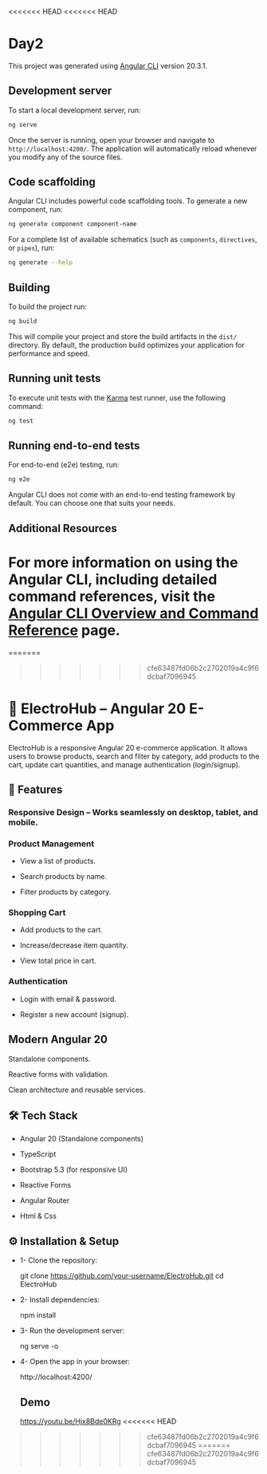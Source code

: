 <<<<<<< HEAD
<<<<<<< HEAD
# Day2

This project was generated using [Angular CLI](https://github.com/angular/angular-cli) version 20.3.1.

## Development server

To start a local development server, run:

```bash
ng serve
```

Once the server is running, open your browser and navigate to `http://localhost:4200/`. The application will automatically reload whenever you modify any of the source files.

## Code scaffolding

Angular CLI includes powerful code scaffolding tools. To generate a new component, run:

```bash
ng generate component component-name
```

For a complete list of available schematics (such as `components`, `directives`, or `pipes`), run:

```bash
ng generate --help
```

## Building

To build the project run:

```bash
ng build
```

This will compile your project and store the build artifacts in the `dist/` directory. By default, the production build optimizes your application for performance and speed.

## Running unit tests

To execute unit tests with the [Karma](https://karma-runner.github.io) test runner, use the following command:

```bash
ng test
```

## Running end-to-end tests

For end-to-end (e2e) testing, run:

```bash
ng e2e
```

Angular CLI does not come with an end-to-end testing framework by default. You can choose one that suits your needs.

## Additional Resources

For more information on using the Angular CLI, including detailed command references, visit the [Angular CLI Overview and Command Reference](https://angular.dev/tools/cli) page.
=======
=======
>>>>>>> cfe63487fd06b2c2702019a4c9f6dcbaf7096945
#  🛒 ElectroHub – Angular 20 E-Commerce App

ElectroHub is a responsive Angular 20 e-commerce application.
It allows users to browse products, search and filter by category, add products to the cart, update cart quantities, and manage authentication (login/signup).

## 🚀 Features

### Responsive Design – Works seamlessly on desktop, tablet, and mobile.

### Product Management

- View a list of products.

- Search products by name.

- Filter products by category.

### Shopping Cart

- Add products to the cart.

- Increase/decrease item quantity.

- View total price in cart.

### Authentication

- Login with email & password.

- Register a new account (signup).

## Modern Angular 20

Standalone components.

Reactive forms with validation.

Clean architecture and reusable services.

## 🛠️ Tech Stack

- Angular 20 (Standalone components)

- TypeScript

- Bootstrap 5.3 (for responsive UI)

- Reactive Forms

- Angular Router

- Html & Css

## ⚙️ Installation & Setup

- 1- Clone the repository:

   git clone https://github.com/your-username/ElectroHub.git
   cd ElectroHub
  
- 2- Install dependencies:

    npm install

- 3- Run the development server:

    ng serve -o
  
- 4- Open the app in your browser:

   http://localhost:4200/

  ## Demo

   https://youtu.be/Hjx8Bde0KRg
<<<<<<< HEAD
>>>>>>> cfe63487fd06b2c2702019a4c9f6dcbaf7096945
=======
>>>>>>> cfe63487fd06b2c2702019a4c9f6dcbaf7096945
